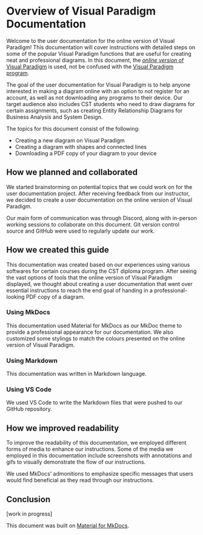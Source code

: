# Overview of Visual Paradigm Documentation

Welcome to the user documentation for the online version of Visual Paradigm! This documentation will cover instructions with detailed steps on some of the popular Visual Paradigm functions that are useful for creating neat and professional diagrams. In this document, the [*online version* of Visual Paradigm](https://online.visual-paradigm.com/) is used, not be confused with the [Visual Paradigm program](https://www.visual-paradigm.com/).


The goal of the user documentation for Visual Paradigm is to help anyone interested in making a diagram online with an option to not register for an account, as well as not downloading any programs to their device. Our target audience also includes CST students who need to draw diagrams for certain assignments, such as creating Entity Relationship Diagrams for Business Analysis and System Design. 

The topics for this document consist of the following:
- Creating a new diagram on Visual Paradigm
- Creating a diagram with shapes and connected lines
- Downloading a PDF copy of your diagram to your device

## How we planned and collaborated

We started brainstorming on potential topics that we could work on for the user documentation project. After receiving feedback from our instructor, we decided to create a user documentation on the online version of Visual Paradigm. 

Our main form of communication was through Discord, along with in-person working sessions to collaborate on this document. Git version control source and GitHub were used to regularly update our work.

## How we created this guide

This documentation was created based on our experiences using various softwares for certain courses during the CST diploma program. After seeing the vast options of tools that the online version of Visual Paradigm displayed, we thought about creating a user documentation that went over essential instructions to reach the end goal of handing in a professional-looking PDF copy of a diagram.

### Using MkDocs

This documentation used Material for MkDocs as our MkDoc theme to provide a professional appearance for our documentation. We also customized some stylings to match the colours presented on the online version of Visual Paradigm.

### Using Markdown

This documentation was written in Markdown language.

### Using VS Code

We used VS Code to write the Markdown files that were pushed to our GitHub repository.

## How we improved readability

To improve the readability of this documentation, we employed different forms of media to enhance our instructions. Some of the media we employed in this documentation include screenshots with annotations and gifs to visually demonstrate the flow of our instructions. 

We used MkDocs’ admonitions to emphasize specific messages that users would find beneficial as they read through our instructions.

## Conclusion

[work in progress]

This document was built on [Material for MkDocs](https://squidfunk.github.io/mkdocs-material/).
